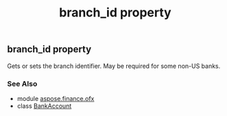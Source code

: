﻿---
title: branch_id property
second_title: Aspose.Finance for Python via .NET API References
description: 
type: docs
weight: 70
url: /python-net/aspose.finance.ofx/bankaccount/branch_id/
is_root: false
---

## branch_id property


Gets or sets the branch identifier. May be required for some non-US banks.

### See Also
* module [aspose.finance.ofx](../../)
* class [BankAccount](/finance/python-net/aspose.finance.ofx/bankaccount)
